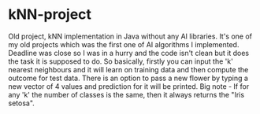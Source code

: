 # kNN-project
Old project, kNN implementation in Java without any AI libraries. 
It's one of my old projects which was the first one of AI algorithms I implemented.
Deadline was close so I was in a hurry and the code isn't clean but it does the task it is supposed to do. 
So basically, firstly you can input the 'k' nearest neighbours and it will learn on training data and then compute the outcome for test data. 
There is an option to pass a new flower by typing a new vector of 4 values and prediction for it will be printed.
Big note - If for any 'k' the number of classes is the same, then it always returns the "Iris setosa".

